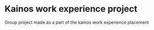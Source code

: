 # Kainos work experience project
 Group project made as a part of the kainos work experience placement
